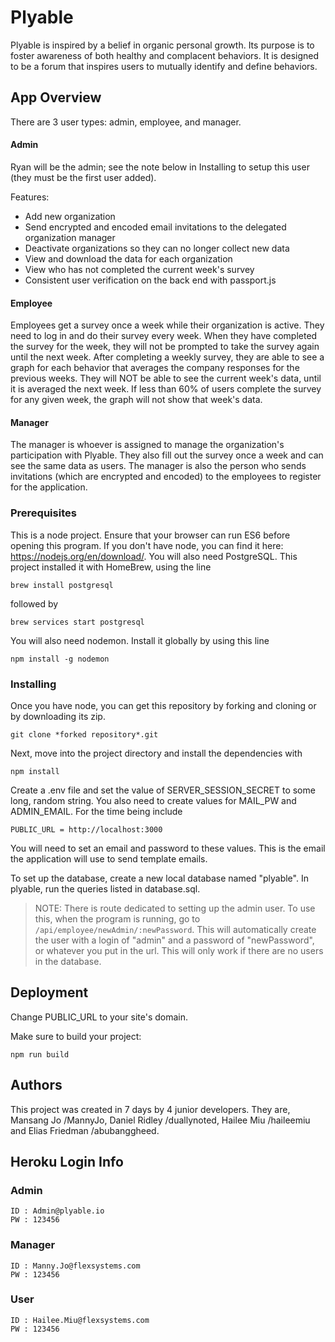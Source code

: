 # Plyable

Plyable is inspired by a belief in organic personal growth. Its purpose is to foster awareness of both healthy and complacent behaviors. It is designed to be a forum that inspires users to mutually identify and define behaviors.

## App Overview

There are 3 user types: admin, employee, and manager.

#### Admin
Ryan will be the admin; see the note below in Installing to setup this user (they must be the first user added). 

Features: 
* Add new organization
* Send encrypted and encoded email invitations to the delegated organization manager
* Deactivate organizations so they can no longer collect new data
* View and download the data for each organization
* View who has not completed the current week's survey
* Consistent user verification on the back end with passport.js

#### Employee
Employees get a survey once a week while their organization is active. They need to log in and do their survey every week. When they have completed the survey for the week, they will not be prompted to take the survey again until the next week. After completing a weekly survey, they are able to see a graph for each behavior that averages the company responses for the previous weeks. They will NOT be able to see the current week's data, until it is averaged the next week. If less than 60% of users complete the survey for any given week, the graph will not show that week's data. 

#### Manager
The manager is whoever is assigned to manage the organization's participation with Plyable. They also fill out the survey once a week and can see the same data as users. The manager is also the person who sends invitations (which are encrypted and encoded) to the employees to register for the application.


### Prerequisites

This is a node project. Ensure that your browser can run ES6 before opening this program. If you don't have node, you can find it here: https://nodejs.org/en/download/. You will also need PostgreSQL. This project installed it with HomeBrew, using the line
```
brew install postgresql
```
followed by
```
brew services start postgresql
```
You will also need nodemon. Install it globally by using this line
```
npm install -g nodemon
```

### Installing

Once you have node, you can get this repository by forking and cloning or by downloading its zip.

```
git clone *forked repository*.git
```

Next, move into the project directory and install the dependencies with

```
npm install
```

Create a .env file and set the value of SERVER_SESSION_SECRET to some long, random string. You also need to create values for MAIL_PW and ADMIN_EMAIL.
For the time being include
```
PUBLIC_URL = http://localhost:3000
```

You will need to set an email and password to these values. This is the email the application will use to send template emails.

To set up the database, create a new local database named "plyable". In plyable, run the queries listed in database.sql.

> NOTE: There is route dedicated to setting up the admin user. To use this, when the program is running, go to `/api/employee/newAdmin/:newPassword`. This will automatically create the user with a login of "admin" and a password of "newPassword", or whatever you put in the url. This will only work if there are no users in the database. 

## Deployment

Change PUBLIC_URL to your site's domain.

Make sure to build your project:
```
npm run build
```


## Authors
This project was created in 7 days by 4 junior developers. They are, Mansang Jo /MannyJo, Daniel Ridley /duallynoted, Hailee Miu /haileemiu and Elias Friedman /abubanggheed.


## Heroku Login Info
### Admin
```
ID : Admin@plyable.io
PW : 123456
```
### Manager
```
ID : Manny.Jo@flexsystems.com
PW : 123456
```
### User
```
ID : Hailee.Miu@flexsystems.com
PW : 123456
```